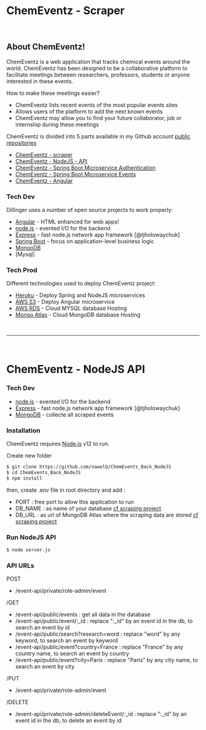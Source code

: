 
# ChemEventz - Scraper
&nbsp;
## About ChemEventz!

ChemEventz is a web application that tracks chemical events around the world. 
ChemEventz has been designed to be a collaborative platform to facilitate meetings between researchers, professors, students or anyone interested in these events.

How to make these meetings easier?
  - ChemEventz lists recent events of the most popular events sites
  - Allows users of the platform to add the next known events
  - ChemEventz may allow you to find your future collaborator, job or internship during these meetings


ChemEventz is divided into 5 parts available in my Github account  [public repositories][Git]
  - [ChemEventz - scraper][GitScrap]  
  - [ChemEventz - NodeJS - API][GitNodeJS] 
  - [ChemEventz - Spring Boot Microservice Authentication][GitSpringAuth]
  - [ChemEventz - Spring Boot Microservice Events][GitSpringEvents]
  - [ChemEventz - Angular][GitAngular]

  
### Tech Dev

Dillinger uses a number of open source projects to work properly:

* [Angular] - HTML enhanced for web apps!
* [node.js] - evented I/O for the backend
* [Express] - fast node.js network app framework [@tjholowaychuk]
* [Spring Boot] - focus on application-level business logic
* [MongoDB]
* [Mysql]

### Tech Prod

Different technologies used to deploy ChemEventz project:

* [Heroku] - Deploy Spring and NodeJS microservices
* [AWS S3] - Deploy Angular microservice
* [AWS RDS] - Cloud MYSQL database Hosting
* [Mongo Atlas] - Cloud MongoDB database Hosting

&nbsp;
______________________________________
&nbsp;
# ChemEventz - NodeJS API

### Tech Dev
* [node.js] - evented I/O for the backend
* [Express] - fast node.js network app framework [@tjholowaychuk]
* [MongoDB] - collecte all scraped events



### Installation

ChemEventz requires [Node.js](https://nodejs.org/) v12 to run.

Create new folder

```sh
$ git clone https://github.com/nawelb/ChemEvents_Back_NodeJS
$ cd ChemEvents_Back_NodeJS
$ npm install
```
then, create .env file in root directory and add :
 - PORT : free port to allow this application to run
 - DB_NAME : as name of your database [cf scraping project]
 - DB_URL : as url of MongoDB Atlas where the scraping data are stored [cf scraping project]


### Run NodeJS API

```sh
$ node server.js
```


### API URLs

POST
- /event-api/private/role-admin/event

/GET
- /event-api/public/events : get all data in the database
- /event-api/public/event/:_id : replace ":_id" by an event id in the db, to search an event by id
- /event-api/public/search?research=word : replace "word" by any keyword, to search an event by keyword
- /event-api/public/event?country=France : replace "France" by any country name, to search an event by country
- /event-api/public/event?city=Paris : replace "Paris" by any city name, to search an event by city


/PUT
- /event-api/private/role-admin/event

/DELETE
- /event-api/private/role-admin/deleteEvent/:_id  : replace ":_id" by an event id in the db, to delete an event by id

[//]: # (These are reference links used in the body of this note and get stripped out when the markdown processor does its job. There is no need to format nicely because it shouldn't be seen. Thanks SO - http://stackoverflow.com/questions/4823468/store-comments-in-markdown-syntax)


   [Git]: <https://github.com/nawelb>
   [node.js]: <http://nodejs.org>
   [express]: <http://expressjs.com>
   [Angular]: <https://angular.io>
   [Heroku]: <https://heroku.com>
   [Spring Boot]: <https://spring.io/projects/spring-boot>
  [GitAngular]: <https://github.com/nawelb/ChemEvents_Front_Angular_Security>
  [GitSpringEvents]: <https://github.com/nawelb/ChemEvents_Back_Spring_Events>
  [GitSpringAuth]: <https://github.com/nawelb/ChemEvents_Back_Spring_Security>
  [GitNodeJS]: <https://github.com/nawelb/ChemEvents_Back_NodeJS>
  [GitScrap]: <https://github.com/nawelb/ChemEvents_Scraper>
  [cf scraping project]: <https://github.com/nawelb/ChemEvents_Scraper>
  [AWS S3]: <https://docs.aws.amazon.com/AmazonS3/latest/dev/WebsiteHosting.html>
  [AWS RDS]: <https://aws.amazon.com/fr/rds/>
  [Mongo Atlas]: <https://www.mongodb.com/cloud/atlas>
  [MongoDB]: <https://www.mongodb.com/fr>